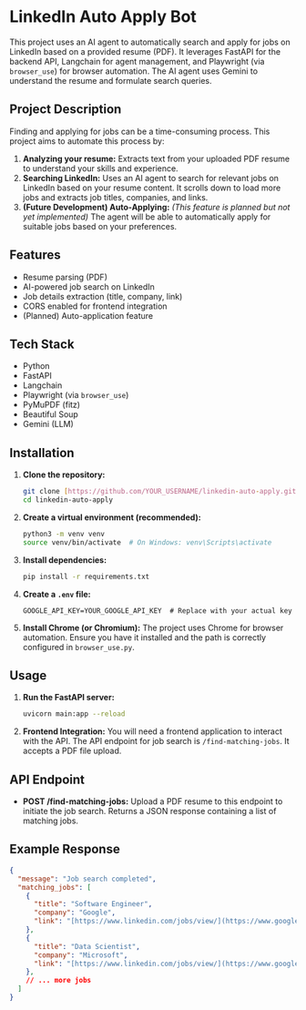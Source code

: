# LinkedIn Auto Apply Bot

This project uses an AI agent to automatically search and apply for jobs on LinkedIn based on a provided resume (PDF).  It leverages FastAPI for the backend API, Langchain for agent management, and Playwright (via `browser_use`) for browser automation.  The AI agent uses Gemini to understand the resume and formulate search queries.

## Project Description

Finding and applying for jobs can be a time-consuming process. This project aims to automate this process by:

1.  **Analyzing your resume:** Extracts text from your uploaded PDF resume to understand your skills and experience.
2.  **Searching LinkedIn:** Uses an AI agent to search for relevant jobs on LinkedIn based on your resume content.  It scrolls down to load more jobs and extracts job titles, companies, and links.
3.  **(Future Development) Auto-Applying:**  *(This feature is planned but not yet implemented)*  The agent will be able to automatically apply for suitable jobs based on your preferences.

## Features

*   Resume parsing (PDF)
*   AI-powered job search on LinkedIn
*   Job details extraction (title, company, link)
*   CORS enabled for frontend integration
*   (Planned) Auto-application feature

## Tech Stack

*   Python
*   FastAPI
*   Langchain
*   Playwright (via `browser_use`)
*   PyMuPDF (fitz)
*   Beautiful Soup
*   Gemini (LLM)

## Installation

1.  **Clone the repository:**

    ```bash
    git clone [https://github.com/YOUR_USERNAME/linkedin-auto-apply.git](https://www.google.com/search?q=https://github.com/YOUR_USERNAME/linkedin-auto-apply.git)  # Replace with your repository URL
    cd linkedin-auto-apply
    ```

2.  **Create a virtual environment (recommended):**

    ```bash
    python3 -m venv venv
    source venv/bin/activate  # On Windows: venv\Scripts\activate
    ```

3.  **Install dependencies:**

    ```bash
    pip install -r requirements.txt
    ```

4.  **Create a `.env` file:**

    ```
    GOOGLE_API_KEY=YOUR_GOOGLE_API_KEY  # Replace with your actual key
    ```

5.  **Install Chrome (or Chromium):** The project uses Chrome for browser automation. Ensure you have it installed and the path is correctly configured in `browser_use.py`.

## Usage

1.  **Run the FastAPI server:**

    ```bash
    uvicorn main:app --reload
    ```

2.  **Frontend Integration:** You will need a frontend application to interact with the API.  The API endpoint for job search is `/find-matching-jobs`.  It accepts a PDF file upload.

## API Endpoint

*   **POST /find-matching-jobs:** Upload a PDF resume to this endpoint to initiate the job search.  Returns a JSON response containing a list of matching jobs.

## Example Response

```json
{
  "message": "Job search completed",
  "matching_jobs": [
    {
      "title": "Software Engineer",
      "company": "Google",
      "link": "[https://www.linkedin.com/jobs/view/](https://www.google.com/search?q=https://www.linkedin.com/jobs/view/)..."
    },
    {
      "title": "Data Scientist",
      "company": "Microsoft",
      "link": "[https://www.linkedin.com/jobs/view/](https://www.google.com/search?q=https://www.linkedin.com/jobs/view/)..."
    },
    // ... more jobs
  ]
}
